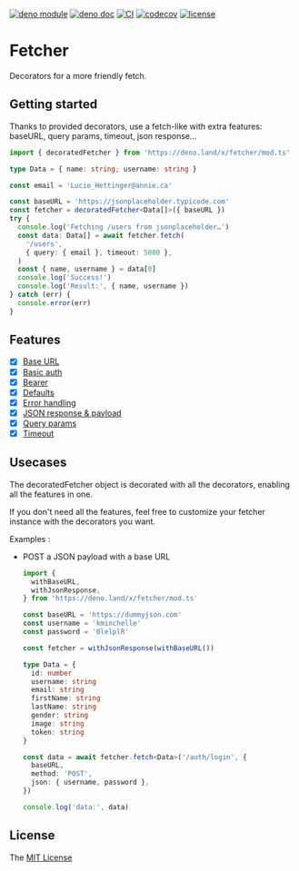 [![deno module](https://shield.deno.dev/x/fetcher)](https://deno.land/x/fetcher)
[![deno doc](https://doc.deno.land/badge.svg)](https://doc.deno.land/https/deno.land/x/fetcher/mod.ts)
[![CI](https://github.com/openhoat/fetcher/actions/workflows/build.yml/badge.svg)](https://github.com/openhoat/fetcher/actions/workflows/build.yml)
[![codecov](https://codecov.io/gh/openhoat/fetcher/branch/main/graph/badge.svg?token=VFJ63YUYY0)](https://app.codecov.io/openhoat/openhoat/fetcher)
[![license](https://img.shields.io/github/license/openhoat/fetcher)](https://github.com/openhoat/fetcher/blob/master/LICENSE)

# Fetcher

Decorators for a more friendly fetch.

## Getting started

Thanks to provided decorators, use a fetch-like with extra features: baseURL,
query params, timeout, json response…

```typescript
import { decoratedFetcher } from 'https://deno.land/x/fetcher/mod.ts'

type Data = { name: string; username: string }

const email = 'Lucio_Hettinger@annie.ca'

const baseURL = 'https://jsonplaceholder.typicode.com'
const fetcher = decoratedFetcher<Data[]>({ baseURL })
try {
  console.log('Fetching /users from jsonplaceholder…')
  const data: Data[] = await fetcher.fetch(
    '/users',
    { query: { email }, timeout: 5000 },
  )
  const { name, username } = data[0]
  console.log('Success!')
  console.log('Result:', { name, username })
} catch (err) {
  console.error(err)
}
```

## Features

- [x] [Base URL](./mod.ts?s=withBaseURL)
- [x] [Basic auth](./mod.ts?s=withBasicAuth)
- [x] [Bearer](./mod.ts?s=withBearer)
- [x] [Defaults](./mod.ts?s=withDefaults)
- [x] [Error handling](./mod.ts?s=withErrorHandling)
- [x] [JSON response & payload](./mod.ts?s=withJsonResponse)
- [x] [Query params](./mod.ts?s=withQueryParams)
- [x] [Timeout](./mod.ts?s=withTimeout)

## Usecases

The decoratedFetcher object is decorated with all the decorators, enabling all
the features in one.

If you don't need all the features, feel free to customize your fetcher instance
with the decorators you want.

Examples :

- POST a JSON payload with a base URL

  ```typescript
  import {
    withBaseURL,
    withJsonResponse,
  } from 'https://deno.land/x/fetcher/mod.ts'

  const baseURL = 'https://dummyjson.com'
  const username = 'kminchelle'
  const password = '0lelplR'

  const fetcher = withJsonResponse(withBaseURL())

  type Data = {
    id: number
    username: string
    email: string
    firstName: string
    lastName: string
    gender: string
    image: string
    token: string
  }

  const data = await fetcher.fetch<Data>('/auth/login', {
    baseURL,
    method: 'POST',
    json: { username, password },
  })

  console.log('data:', data)
  ```

## License

The [MIT License](LICENSE)
